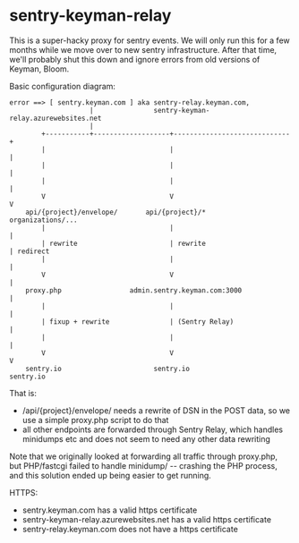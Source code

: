 # sentry-keyman-relay

This is a super-hacky proxy for sentry events. We will only run this for a few
months while we move over to new sentry infrastructure. After that time, we'll
probably shut this down and ignore errors from old versions of Keyman, Bloom.

Basic configuration diagram:

```plain
error ==> [ sentry.keyman.com ] aka sentry-relay.keyman.com,
                    |               sentry-keyman-relay.azurewebsites.net
                    |
        +-----------+-------------------+-----------------------------+
        |                               |                             |
        |                               |                             |
        |                               |                             |
        V                               V                             V
    api/{project}/envelope/       api/{project}/*             organizations/...
        |                               |                             |
        | rewrite                       | rewrite                     | redirect
        |                               |                             |
        V                               V                             |
    proxy.php                 admin.sentry.keyman.com:3000            |
        |                               |                             |
        | fixup + rewrite               | (Sentry Relay)              |
        |                               |                             |
        V                               V                             V
    sentry.io                       sentry.io                     sentry.io
```

That is:

* /api/{project}/envelope/ needs a rewrite of DSN in the POST data, so we
  use a simple proxy.php script to do that
* all other endpoints are forwarded through Sentry Relay, which handles
  minidumps etc and does not seem to need any other data rewriting

Note that we originally looked at forwarding all traffic through proxy.php,
but PHP/fastcgi failed to handle minidump/ -- crashing the PHP process, and
this solution ended up being easier to get running.

HTTPS:

* sentry.keyman.com has a valid https certificate
* sentry-keyman-relay.azurewebsites.net has a valid https certificate
* sentry-relay.keyman.com does not have a https certificate
